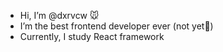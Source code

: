 - Hi, I’m @dxrvcw 🐭
- I’m the best frontend developer ever (not yet🤧)
- Currently, I study React framework


<!---
dxrvcw/dxrvcw is a ✨ special ✨ repository because its `README.md` (this file) appears on your GitHub profile.
You can click the Preview link to take a look at your changes.
--->
